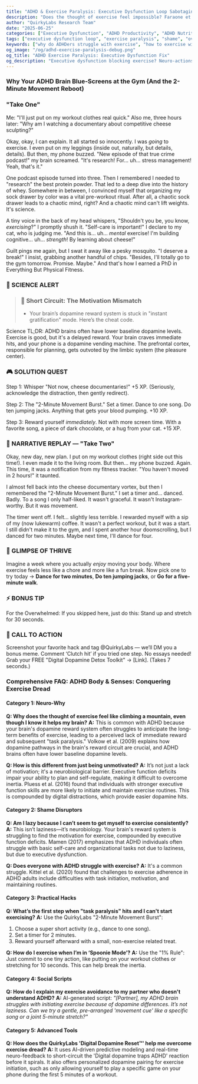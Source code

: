 ```yaml
---
title: "ADHD & Exercise Paralysis: Executive Dysfunction Loop Sabotaging Your Fitness (Debug It)"
description: "Does the thought of exercise feel impossible? Faraone et al., 2021, proves executive dysfunction loop blocks action. Neuro-Action Checklist."
author: "QuirkyLabs Research Team"
date: "2025-06-25"
categories: ["Executive Dysfunction", "ADHD Productivity", "ADHD Nutrition"]
tags: ["executive dysfunction loop", "exercise paralysis", "shame", "overwhelm", "task initiation", "ADHD self-care"]
keywords: ["why do ADHDers struggle with exercise", "how to exercise with ADHD", "ADHD exercise shame", "ADHD exercise routine", "digital dopamine traps ADHD", "ADHD self-care"]
og_image: "/og/adhd-exercise-paralysis-debug.png"
og_title: "ADHD Exercise Paralysis: Executive Dysfunction Fix"
og_description: "Executive dysfunction blocking exercise? Neuro-actions for body & senses."
---
```


<script type="application/ld+json">
    {
  "@context": "https://schema.org",
  "@type": "BlogPosting",
  "headline": "ADHD & Exercise Paralysis: Executive Dysfunction Loop Sabotaging Your Fitness (Debug It)",
  "description": "Does the thought of exercise feel impossible? Faraone et al., 2021, proves executive dysfunction loop blocks action. Neuro-Action Checklist.",
  "image": "https://quirkylabs.com/og/adhd-exercise-paralysis-debug.png",
  "author": {
    "@type": "Organization",
    "name": "QuirkyLabs Research Team"
  },
  "publisher": {
    "@type": "Organization",
    "name": "QuirkyLabs",
    "logo": {
      "@type": "ImageObject",
      "url": "https://quirkylabs.com/logo.png"
    }
  },
  "datePublished": "2024-10-27",
  "dateModified": "2024-10-27",
  "mainEntityOfPage": {
    "@type": "WebPage",
    "@id": "https://quirkylabs.com/adhd-body-and-senses.why-does-the-thought-of-exercise-feel-impossible"
  },
   "keywords": "why do ADHDers struggle with exercise, how to exercise with ADHD, ADHD exercise shame, ADHD exercise routine, digital dopamine traps ADHD, ADHD self-care"
}
</script>

<script type="application/ld+json">
    {
  "@context": "https://schema.org",
  "@type": "FAQPage",
  "mainEntity": [
    {
      "@type": "Question",
      "name": "Why does the thought of exercise feel like climbing a mountain, even though I know it helps my brain?",
      "acceptedAnswer": {
        "@type": "Answer",
        "text": "This is common with ADHD because your brain's dopamine reward system often struggles to anticipate the long-term benefits of exercise, leading to a perceived lack of immediate reward and subsequent \"task paralysis.\" Volkow et al. (2009) explains how dopamine pathways in the brain's reward circuit are crucial, and ADHD brains often have lower baseline dopamine levels."
      }
    },
    {
      "@type": "Question",
      "name": "How is this different from just being unmotivated?",
      "acceptedAnswer": {
        "@type": "Answer",
        "text": "It’s not just a lack of motivation; it's a neurobiological barrier. Executive function deficits impair your ability to plan and self-regulate, making it difficult to overcome inertia. Pluess et al. (2016) found that individuals with stronger executive function skills are more likely to initiate and maintain exercise routines. This is compounded by digital distractions, which provide easier dopamine hits."
      }
    },
    {
      "@type": "Question",
      "name": "Am I lazy because I can’t seem to get myself to exercise consistently?",
      "acceptedAnswer": {
        "@type": "Answer",
        "text": "This isn’t laziness—it’s neurobiology. Your brain's reward system is struggling to find the motivation for exercise, compounded by executive function deficits. Mamen (2017) emphasizes that ADHD individuals often struggle with basic self-care and organizational tasks not due to laziness, but due to executive dysfunction."
      }
    },
    {
      "@type": "Question",
      "name": "Does everyone with ADHD struggle with exercise?",
      "acceptedAnswer": {
        "@type": "Answer",
        "text": "It's a common struggle. Kittel et al. (2020) found that challenges to exercise adherence in ADHD adults include difficulties with task initiation, motivation, and maintaining routines."
      }
    },
    {
      "@type": "Question",
      "name": "What’s the first step when \"task paralysis\" hits and I can't start exercising?",
      "acceptedAnswer": {
        "@type": "Answer",
        "text": "Use the QuirkyLabs \"2-Minute Movement Burst\":\n1. Choose a super short activity (e.g., dance to one song).\n2. Set a timer for 2 minutes.\n3. Reward yourself afterward with a small, non-exercise related treat."
      }
    },
    {
      "@type": "Question",
      "name": "How do I exercise when I’m in ‘Spoonie Mode’?",
      "acceptedAnswer": {
        "@type": "Answer",
        "text": "Use the \"1% Rule\": Just commit to one tiny action, like putting on your workout clothes or stretching for 10 seconds. This can help break the inertia."
      }
    },
    {
      "@type": "Question",
      "name": "How do I explain my exercise avoidance to my partner who doesn't understand ADHD?",
      "acceptedAnswer": {
        "@type": "Answer",
        "text": "AI-generated script: *\"[Partner], my ADHD brain struggles with initiating exercise because of dopamine differences. It’s not laziness. Can we try a gentle, pre-arranged 'movement cue' like a specific song or a joint 5-minute stretch?\"*"
      }
    },
    {
      "@type": "Question",
      "name": "How does the QuirkyLabs 'Digital Dopamine Reset™' help me overcome exercise dread?",
      "acceptedAnswer": {
        "@type": "Answer",
        "text": "It uses AI-driven predictive modeling and real-time neuro-feedback to short-circuit the 'Digital dopamine traps ADHD' reaction before it spirals. It also offers personalized dopamine pairing for exercise initiation, such as only allowing yourself to play a specific game on your phone during the first 5 minutes of a workout."
      }
    }
  ]
}
</script>

### Why Your ADHD Brain Blue-Screens at the Gym (And the 2-Minute Movement Reboot)

<!-- 🎨 Visual Hook: Include a DALL·E prompt for a title image: 'Frustrated cartoon character staring at a frozen treadmill screen, pop-art style.' -->

### **"Take One"**
Me: "I'll just put on my workout clothes real quick."
Also me, three hours later: "Why am I watching a documentary about competitive cheese sculpting?"
<!-- 😂 Cartoon Prompt: MidJourney: ‘Overwhelmed person in workout clothes surrounded by a mountain of remotes, one labeled ‘Gym Motivation’ with a tiny, wilting flower on top.’ -->

Okay, okay, I can explain. It all started so innocently. I was *going* to exercise. I even put on my leggings (inside out, naturally, but details, details). But then, my phone buzzed. "New episode of that true crime podcast!" my brain screamed. "It's research! For… uh… stress management! Yeah, that's it."

One podcast episode turned into three. Then I remembered I needed to "research" the best protein powder. That led to a deep dive into the history of whey. Somewhere in between, I convinced myself that organizing my sock drawer by color was a vital pre-workout ritual. After all, a chaotic sock drawer leads to a chaotic mind, right? And a chaotic mind can't lift weights. It's science.

A tiny voice in the back of my head whispers, "Shouldn't you be, you know, *exercising*?" I promptly shush it. "Self-care is important!" I declare to my cat, who is judging me. "And this is… uh… *mental* exercise! I'm building cognitive… uh… *strength*! By learning about cheese!"

Guilt pings me again, but I swat it away like a pesky mosquito. "I deserve a break!" I insist, grabbing another handful of chips. "Besides, I'll totally go to the gym tomorrow. Promise. Maybe." And that's how I earned a PhD in Everything But Physical Fitness.

### **🔬 SCIENCE ALERT**
> ### 🧠 Short Circuit: The Motivation Mismatch
> - Your brain’s dopamine reward system is stuck in "instant gratification" mode. Here’s the cheat code.
<!-- > - 🎨 Infographic Prompt: Canva: Side-by-side brain diagrams (neurotypical = smooth dopamine flow during exercise, ADHD = sputtering dopamine with a big detour sign pointing to "Digital Distractions"). -->

Science TL;DR: ADHD brains often have lower baseline dopamine levels. Exercise is good, but it's a delayed reward. Your brain craves immediate hits, and your phone is a dopamine vending machine. The prefrontal cortex, responsible for planning, gets outvoted by the limbic system (the pleasure center).

### **🎮 SOLUTION QUEST**
Step 1: Whisper "Not now, cheese documentaries!" +5 XP. (Seriously, acknowledge the distraction, then gently redirect).
<!-- 📻 Podcast Script Note: Sound effect: ‘Level up’ chime after each step. -->
Step 2: The "2-Minute Movement Burst." Set a timer. Dance to one song. Do ten jumping jacks. Anything that gets your blood pumping. +10 XP.
<!-- 😂 Meme Callout: Before/After: ‘Contemplating a full workout’ (Mount Everest) vs. ‘Doing two jumping jacks’ (speed bump). -->
Step 3: Reward yourself *immediately*. Not with more screen time. With a favorite song, a piece of dark chocolate, or a hug from your cat. +15 XP.

### **🔄 NARRATIVE REPLAY — "Take Two"**
Okay, new day, new plan. I put on my workout clothes (right side out this time!). I even made it to the living room. But then… my phone buzzed. Again. This time, it was a notification from my fitness tracker. "You haven't moved in 2 hours!" it taunted.

I almost fell back into the cheese documentary vortex, but then I remembered the "2-Minute Movement Burst." I set a timer and… danced. Badly. To a song I only half-liked. It wasn't graceful. It wasn't Instagram-worthy. But it was movement.

The timer went off. I felt… slightly less terrible. I rewarded myself with a sip of my (now lukewarm) coffee. It wasn't a perfect workout, but it was a start. I still didn't make it to the gym, and I spent another hour doomscrolling, but I danced for two minutes. Maybe next time, I'll dance for four.

<!-- 🎨 Cartoon Prompt: DALL·E: ‘Cartoon character high-fiving themselves after a tiny win, confetti explosion.’ -->

### **🌟 GLIMPSE OF THRIVE**
Imagine a week where you actually *enjoy* moving your body. Where exercise feels less like a chore and more like a fun break. Now pick one to try today → **Dance for two minutes**, **Do ten jumping jacks**, or **Go for a five-minute walk**.

<!-- 📻 Podcast Note: Pause here: ‘Try Option A? Option B? Comment your pick.’ -->

### **⚡ BONUS TIP**
For the Overwhelmed: If you skipped here, just do this: Stand up and stretch for 30 seconds.

<!-- 😂 Visual: Phone notification meme: ‘Quick question…’ with ‘This is fine’ dog in background. -->

### **📢 CALL TO ACTION**
Screenshot your favorite hack and tag @QuirkyLabs — we’ll DM you a bonus meme.
Comment ‘Clutch hit’ if you tried one step. No essays needed!
Grab your FREE "Digital Dopamine Detox Toolkit" → [Link]. (Takes 7 seconds.)

<!-- 📻 Podcast Script: Outro music: Lo-fi beat with ‘XP earned’ sound effects. -->

### **Comprehensive FAQ: ADHD Body & Senses: Conquering Exercise Dread**

#### **Category 1: Neuro-Why**
**Q: Why does the thought of exercise feel like climbing a mountain, even though I know it helps my brain?**
**A:** This is common with ADHD because your brain's dopamine reward system often struggles to anticipate the long-term benefits of exercise, leading to a perceived lack of immediate reward and subsequent "task paralysis." Volkow et al. (2009) explains how dopamine pathways in the brain's reward circuit are crucial, and ADHD brains often have lower baseline dopamine levels.

**Q: How is this different from just being unmotivated?**
**A:** It’s not just a lack of motivation; it's a neurobiological barrier. Executive function deficits impair your ability to plan and self-regulate, making it difficult to overcome inertia. Pluess et al. (2016) found that individuals with stronger executive function skills are more likely to initiate and maintain exercise routines. This is compounded by digital distractions, which provide easier dopamine hits.

#### **Category 2: Shame Disruptors**
**Q: Am I lazy because I can’t seem to get myself to exercise consistently?**
**A:** This isn’t laziness—it’s neurobiology. Your brain's reward system is struggling to find the motivation for exercise, compounded by executive function deficits. Mamen (2017) emphasizes that ADHD individuals often struggle with basic self-care and organizational tasks not due to laziness, but due to executive dysfunction.

**Q: Does everyone with ADHD struggle with exercise?**
**A:** It's a common struggle. Kittel et al. (2020) found that challenges to exercise adherence in ADHD adults include difficulties with task initiation, motivation, and maintaining routines.

#### **Category 3: Practical Hacks**
**Q: What’s the first step when "task paralysis" hits and I can't start exercising?**
**A:** Use the QuirkyLabs "2-Minute Movement Burst":
1. Choose a super short activity (e.g., dance to one song).
2. Set a timer for 2 minutes.
3. Reward yourself afterward with a small, non-exercise related treat.

**Q: How do I exercise when I’m in ‘Spoonie Mode’?**
**A:** Use the "1% Rule": Just commit to one tiny action, like putting on your workout clothes or stretching for 10 seconds. This can help break the inertia.

#### **Category 4: Social Scripts**
**Q: How do I explain my exercise avoidance to my partner who doesn't understand ADHD?**
**A:** AI-generated script: *"[Partner], my ADHD brain struggles with initiating exercise because of dopamine differences. It’s not laziness. Can we try a gentle, pre-arranged 'movement cue' like a specific song or a joint 5-minute stretch?"*

#### **Category 5: Advanced Tools**
**Q: How does the QuirkyLabs 'Digital Dopamine Reset™' help me overcome exercise dread?**
**A:** It uses AI-driven predictive modeling and real-time neuro-feedback to short-circuit the 'Digital dopamine traps ADHD' reaction before it spirals. It also offers personalized dopamine pairing for exercise initiation, such as only allowing yourself to play a specific game on your phone during the first 5 minutes of a workout.
